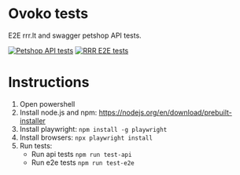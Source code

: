 # Ovoko tests
E2E rrr.lt and swagger petshop API tests.

[![Petshop API tests](https://github.com/patricija-buskeviciute/ovoko-tests/actions/workflows/api-tests.yml/badge.svg)](https://github.com/patricija-buskeviciute/ovoko-tests/actions/workflows/api-tests.yml)
[![RRR E2E tests](https://github.com/patricija-buskeviciute/ovoko-tests/actions/workflows/e2e-tests.yml/badge.svg)](https://github.com/patricija-buskeviciute/ovoko-tests/actions/workflows/e2e-tests.yml)

# Instructions
1. Open powershell
2. Install node.js and npm: https://nodejs.org/en/download/prebuilt-installer
3. Install playwright: `npm install -g playwright`
4. Install browsers: `npx playwright install`
5. Run tests: 
    * Run api tests `npm run test-api`
    * Run e2e tests `npm run test-e2e`
